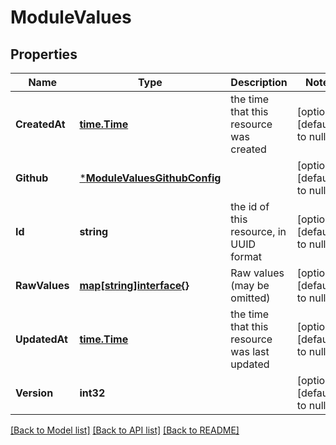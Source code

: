 # ModuleValues

## Properties
Name | Type | Description | Notes
------------ | ------------- | ------------- | -------------
**CreatedAt** | [**time.Time**](time.Time.md) | the time that this resource was created | [optional] [default to null]
**Github** | [***ModuleValuesGithubConfig**](ModuleValuesGithubConfig.md) |  | [optional] [default to null]
**Id** | **string** | the id of this resource, in UUID format | [optional] [default to null]
**RawValues** | [**map[string]interface{}**](interface{}.md) | Raw values (may be omitted) | [optional] [default to null]
**UpdatedAt** | [**time.Time**](time.Time.md) | the time that this resource was last updated | [optional] [default to null]
**Version** | **int32** |  | [optional] [default to null]

[[Back to Model list]](../README.md#documentation-for-models) [[Back to API list]](../README.md#documentation-for-api-endpoints) [[Back to README]](../README.md)


